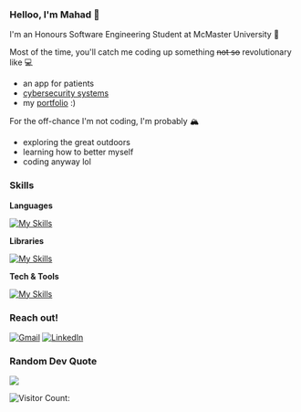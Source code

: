 ### Helloo, I'm Mahad 👋

I'm an Honours Software Engineering Student at McMaster University 🦅

Most of the time, you'll catch me coding up something ~~not so~~ revolutionary like 💻
- an app for patients
- [cybersecurity systems](https://github.com/mahadhsn/MacEngComp24)
- my [portfolio](https://www.mahadhssn.com) :)


For the off-chance I'm not coding, I'm probably 🏔️
- exploring the great outdoors
- learning how to better myself
- coding anyway lol

### Skills

**Languages**<p></p>
[![My Skills](https://skillicons.dev/icons?i=python,java,c,cpp,html,css,javascript,typescript,matlab,mysql,bash,latex,markdown)](https://skillicons.dev) <p></p>

**Libraries**<p></p>
[![My Skills](https://skillicons.dev/icons?i=tensorflow,tailwind,nodejs,django,react,express)](https://skillicons.dev) <p></p>

**Tech & Tools**<p></p>
[![My Skills](https://skillicons.dev/icons?i=windows,linux,vscode,pycharm,idea,anaconda,github,git,maven,vim,aws,notion,firebase)](https://skillicons.dev) <p></p>

### Reach out!
[![Gmail](https://skillicons.dev/icons?i=gmail)](mailto:mahadhassan.hello@gmail.com)
[![LinkedIn](https://skillicons.dev/icons?i=linkedin)](https://www.linkedin.com/in/mahad-hassan/)

### Random Dev Quote
![](https://quotes-github-readme.vercel.app/api?type=horizontal&theme=dark)

![Visitor Count: ](https://komarev.com/ghpvc/?username=mahadhsn&color=red&abbreviated=true)
